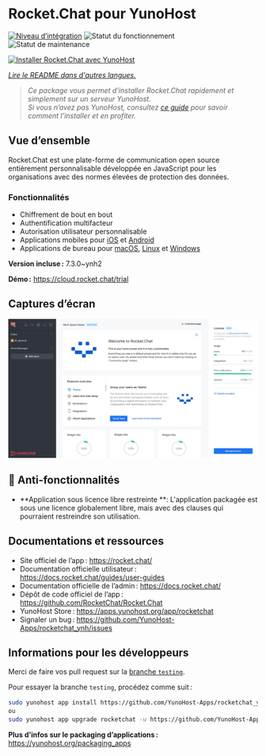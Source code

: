 <!--
Nota bene : ce README est automatiquement généré par <https://github.com/YunoHost/apps/tree/master/tools/readme_generator>
Il NE doit PAS être modifié à la main.
-->

# Rocket.Chat pour YunoHost

[![Niveau d’intégration](https://apps.yunohost.org/badge/integration/rocketchat)](https://ci-apps.yunohost.org/ci/apps/rocketchat/)
![Statut du fonctionnement](https://apps.yunohost.org/badge/state/rocketchat)
![Statut de maintenance](https://apps.yunohost.org/badge/maintained/rocketchat)

[![Installer Rocket.Chat avec YunoHost](https://install-app.yunohost.org/install-with-yunohost.svg)](https://install-app.yunohost.org/?app=rocketchat)

*[Lire le README dans d'autres langues.](./ALL_README.md)*

> *Ce package vous permet d’installer Rocket.Chat rapidement et simplement sur un serveur YunoHost.*  
> *Si vous n’avez pas YunoHost, consultez [ce guide](https://yunohost.org/install) pour savoir comment l’installer et en profiter.*

## Vue d’ensemble

Rocket.Chat est une plate-forme de communication open source entièrement personnalisable développée en JavaScript pour les organisations avec des normes élevées de protection des données.

### Fonctionnalités

- Chiffrement de bout en bout
- Authentification multifacteur
- Autorisation utilisateur personnalisable
- Applications mobiles pour [iOS](https://apps.apple.com/app/rocket-chat/id1148741252) et [Android](https://play.google.com/store/apps/details?id=chat.rocket.android)
- Applications de bureau pour [macOS](https://apps.apple.com/br/app/rocket-chat/id1086818840), [Linux](https://snapcraft.io/rocketchat-desktop) et [Windows](https://releases.rocket.chat/desktop/latest/download)

**Version incluse :** 7.3.0~ynh2

**Démo :** <https://cloud.rocket.chat/trial>

## Captures d’écran

![Capture d’écran de Rocket.Chat](./doc/screenshots/screenshot.jpg)

## :red_circle: Anti-fonctionnalités

- **Application sous licence libre restreinte **: L'application packagée est sous une licence globalement libre, mais avec des clauses qui pourraient restreindre son utilisation.

## Documentations et ressources

- Site officiel de l’app : <https://rocket.chat/>
- Documentation officielle utilisateur : <https://docs.rocket.chat/guides/user-guides>
- Documentation officielle de l’admin : <https://docs.rocket.chat/>
- Dépôt de code officiel de l’app : <https://github.com/RocketChat/Rocket.Chat>
- YunoHost Store : <https://apps.yunohost.org/app/rocketchat>
- Signaler un bug : <https://github.com/YunoHost-Apps/rocketchat_ynh/issues>

## Informations pour les développeurs

Merci de faire vos pull request sur la [branche `testing`](https://github.com/YunoHost-Apps/rocketchat_ynh/tree/testing).

Pour essayer la branche `testing`, procédez comme suit :

```bash
sudo yunohost app install https://github.com/YunoHost-Apps/rocketchat_ynh/tree/testing --debug
ou
sudo yunohost app upgrade rocketchat -u https://github.com/YunoHost-Apps/rocketchat_ynh/tree/testing --debug
```

**Plus d’infos sur le packaging d’applications :** <https://yunohost.org/packaging_apps>
